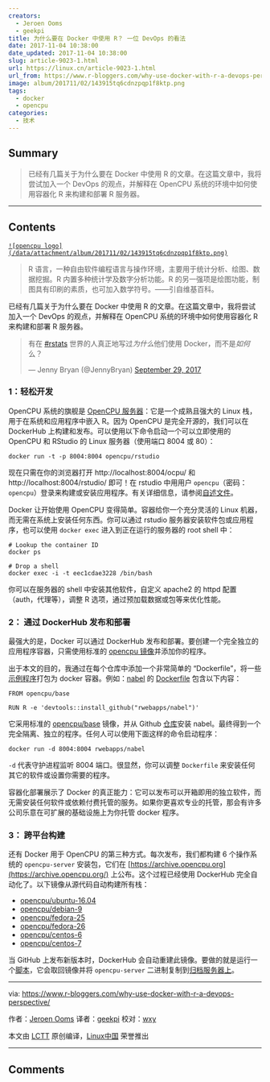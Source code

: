 ```yaml
---
creators:
  - Jeroen Ooms
  - geekpi
title: 为什么要在 Docker 中使用 R？ 一位 DevOps 的看法
date: 2017-11-04 10:38:00
date_updated: 2017-11-04 10:38:00
slug: article-9023-1.html
url: https://linux.cn/article-9023-1.html
url_from: https://www.r-bloggers.com/why-use-docker-with-r-a-devops-perspective/
image: album/201711/02/143915tq6cdnzpqp1f8ktp.png
tags:
  - docker
  - opencpu
categories:
  - 技术
---
```


## Summary

> 已经有几篇关于为什么要在 Docker 中使用 R 的文章。在这篇文章中，我将尝试加入一个 DevOps 的观点，并解释在 OpenCPU 系统的环境中如何使用容器化 R 来构建和部署 R 服务器。

***

<!-- more -->

## Contents

[`![opencpu logo](/data/attachment/album/201711/02/143915tq6cdnzpqp1f8ktp.png)`](https://www.opencpu.org/posts/opencpu-with-docker)

> 
> R 语言，一种自由软件编程语言与操作环境，主要用于统计分析、绘图、数据挖掘。R 内置多种统计学及数字分析功能。R 的另一强项是绘图功能，制图具有印刷的素质，也可加入数学符号。——引自维基百科。
> 
> 
> 

已经有几篇关于为什么要在 Docker 中使用 R 的文章。在这篇文章中，我将尝试加入一个 DevOps 的观点，并解释在 OpenCPU 系统的环境中如何使用容器化 R 来构建和部署 R 服务器。

> 
> 有在 [#rstats](https://twitter.com/hashtag/rstats?src=hash&ref_src=twsrc%5Etfw) 世界的人真正地写过*为什么*他们使用 Docker，而不是*如何*么？
> 
> 
> — Jenny Bryan (@JennyBryan) [September 29, 2017](https://twitter.com/JennyBryan/status/913785731998289920?ref_src=twsrc%5Etfw)
> 
> 
> 

### 1：轻松开发

OpenCPU 系统的旗舰是 [OpenCPU 服务器](https://www.opencpu.org/download.html)：它是一个成熟且强大的 Linux 栈，用于在系统和应用程序中嵌入 R。因为 OpenCPU 是完全开源的，我们可以在 DockerHub 上构建和发布。可以使用以下命令启动一个可以立即使用的 OpenCPU 和 RStudio 的 Linux 服务器（使用端口 8004 或 80）：

```shell
docker run -t -p 8004:8004 opencpu/rstudio
```

现在只需在你的浏览器打开 http://localhost:8004/ocpu/ 和 http://localhost:8004/rstudio/ 即可！在 rstudio 中用用户 `opencpu`（密码：`opencpu`）登录来构建或安装应用程序。有关详细信息，请参阅[自述文件](https://hub.docker.com/r/opencpu/rstudio/)。

Docker 让开始使用 OpenCPU 变得简单。容器给你一个充分灵活的 Linux 机器，而无需在系统上安装任何东西。你可以通过 rstudio 服务器安装软件包或应用程序，也可以使用 `docker exec` 进入到正在运行的服务器的 root shell 中：

```shell
# Lookup the container ID
docker ps

# Drop a shell
docker exec -i -t eec1cdae3228 /bin/bash
```

你可以在服务器的 shell 中安装其他软件，自定义 apache2 的 httpd 配置（auth，代理等），调整 R 选项，通过预加载数据或包等来优化性能。

### 2： 通过 DockerHub 发布和部署

最强大的是，Docker 可以通过 DockerHub 发布和部署。要创建一个完全独立的应用程序容器，只需使用标准的 [opencpu 镜像](https://hub.docker.com/u/opencpu/)并添加你的程序。

出于本文的目的，我通过在每个仓库中添加一个非常简单的 “Dockerfile”，将一些[示例程序](https://www.opencpu.org/apps.html)打包为 docker 容器。例如：[nabel](https://rwebapps.ocpu.io/nabel/www/) 的 [Dockerfile](https://github.com/rwebapps/nabel/blob/master/Dockerfile) 包含以下内容：

```shell
FROM opencpu/base

RUN R -e 'devtools::install_github("rwebapps/nabel")'
```

它采用标准的 [opencpu/base](https://hub.docker.com/r/opencpu/base/) 镜像，并从 Github [仓库](https://github.com/rwebapps)安装 nabel。最终得到一个完全隔离、独立的程序。任何人可以使用下面这样的命令启动程序：

```shell
docker run -d 8004:8004 rwebapps/nabel
```

`-d` 代表守护进程监听 8004 端口。很显然，你可以调整 `Dockerfile` 来安装任何其它的软件或设置你需要的程序。

容器化部署展示了 Docker 的真正能力：它可以发布可以开箱即用的独立软件，而无需安装任何软件或依赖付费托管的服务。如果你更喜欢专业的托管，那会有许多公司乐意在可扩展的基础设施上为你托管 docker 程序。

### 3： 跨平台构建

还有 Docker 用于 OpenCPU 的第三种方式。每次发布，我们都构建 6 个操作系统的 `opencpu-server` 安装包，它们在 [https://archive.opencpu.org](https://archive.opencpu.org/) 上公布。这个过程已经使用 DockerHub 完全自动化了。以下镜像从源代码自动构建所有栈：

* [opencpu/ubuntu-16.04](https://hub.docker.com/r/opencpu/ubuntu-16.04/)
* [opencpu/debian-9](https://hub.docker.com/r/opencpu/debian-9/)
* [opencpu/fedora-25](https://hub.docker.com/r/opencpu/fedora-25/)
* [opencpu/fedora-26](https://hub.docker.com/r/opencpu/fedora-26/)
* [opencpu/centos-6](https://hub.docker.com/r/opencpu/centos-6/)
* [opencpu/centos-7](https://hub.docker.com/r/opencpu/centos-7/)

当 GitHub 上发布新版本时，DockerHub 会自动重建此镜像。要做的就是运行一个[脚本](https://github.com/opencpu/archive/blob/gh-pages/update.sh)，它会取回镜像并将 `opencpu-server` 二进制复制到[归档服务器上](https://archive.opencpu.org/)。

---

via: <https://www.r-bloggers.com/why-use-docker-with-r-a-devops-perspective/>

作者：[Jeroen Ooms](https://www.r-bloggers.com/author/jeroen-ooms/) 译者：[geekpi](https://github.com/geekpi) 校对：[wxy](https://github.com/wxy)

本文由 [LCTT](https://github.com/LCTT/TranslateProject) 原创编译，[Linux中国](https://linux.cn/) 荣誉推出

***

## Comments
